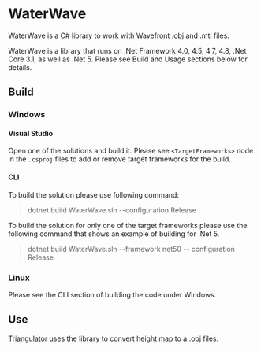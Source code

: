 # WaterWave
WaterWave is a  C# library to work with Wavefront .obj and .mtl files.

WaterWave is a library that runs on .Net Framework 4.0, 4.5, 4.7, 4.8, .Net Core 3.1, as well as .Net 5. Please see Build and Usage sections below for details.

## Build
### Windows
#### Visual Studio
Open one of the solutions and build it. Please see `<TargetFrameworks>` node in the `.csproj` files to add or remove target frameworks for the build.

#### CLI
To build the solution please use following command:

> dotnet build WaterWave.sln --configuration Release

To build the solution for only one of the target frameworks please use the following command that shows an example of building for .Net 5.

> dotnet build WaterWave.sln --framework net50 -- configuration Release

### Linux
Please see the CLI section of building the code under Windows.

## Use
[Triangulator](https://github.com/americusmaximus/Triangulator) uses the library to convert height map to a .obj files.